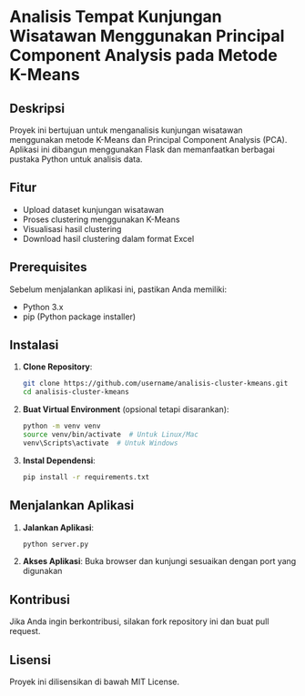 # Analisis Tempat Kunjungan Wisatawan Menggunakan Principal Component Analysis pada Metode K-Means

## Deskripsi
Proyek ini bertujuan untuk menganalisis kunjungan wisatawan menggunakan metode K-Means dan Principal Component Analysis (PCA). Aplikasi ini dibangun menggunakan Flask dan memanfaatkan berbagai pustaka Python untuk analisis data.

## Fitur
- Upload dataset kunjungan wisatawan
- Proses clustering menggunakan K-Means
- Visualisasi hasil clustering
- Download hasil clustering dalam format Excel

## Prerequisites
Sebelum menjalankan aplikasi ini, pastikan Anda memiliki:
- Python 3.x
- pip (Python package installer)

## Instalasi
1. **Clone Repository**:
   ```bash
   git clone https://github.com/username/analisis-cluster-kmeans.git
   cd analisis-cluster-kmeans
   ```

2. **Buat Virtual Environment** (opsional tetapi disarankan):
   ```bash
   python -m venv venv
   source venv/bin/activate  # Untuk Linux/Mac
   venv\Scripts\activate  # Untuk Windows
   ```

3. **Instal Dependensi**:
   ```bash
   pip install -r requirements.txt
   ```

## Menjalankan Aplikasi
1. **Jalankan Aplikasi**:
   ```bash
   python server.py
   ```
2. **Akses Aplikasi**: Buka browser dan kunjungi sesuaikan dengan port yang digunakan

## Kontribusi
Jika Anda ingin berkontribusi, silakan fork repository ini dan buat pull request.

## Lisensi
Proyek ini dilisensikan di bawah MIT License.